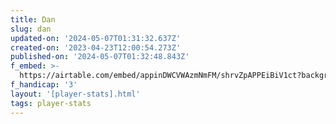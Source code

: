 ```yaml
---
title: Dan
slug: dan
updated-on: '2024-05-07T01:31:32.637Z'
created-on: '2023-04-23T12:00:54.273Z'
published-on: '2024-05-07T01:32:48.843Z'
f_embed: >-
  https://airtable.com/embed/appinDWCVWAzmNmFM/shrvZpAPPEiBiV1ct?backgroundColor=gray&viewControls=on
f_handicap: '3'
layout: '[player-stats].html'
tags: player-stats
---
```




